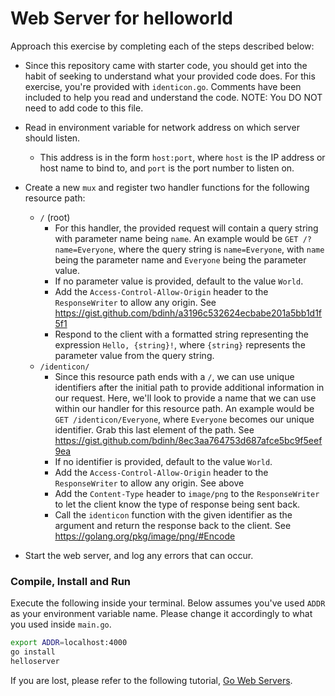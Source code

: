 # Web Server for helloworld
Approach this exercise by completing each of the steps described below:
- Since this repository came with starter code, you should get into the habit of seeking to understand what your 
provided code does. For this exercise, you're provided with `identicon.go`. Comments have been included to 
help you read and understand the code. NOTE: You DO NOT need to add code to this file.
- Read in environment variable for network address on which server should listen. 
    -  This address is in the form `host:port`, where `host` is the IP address or host name to bind to, and `port` is the
     port number to listen on.

- Create a new `mux` and register two handler functions for the following resource path:
    - `/` (root)
        - For this handler, the provided request will contain a query string with parameter name being `name`.
          An example would be `GET /?name=Everyone`, where the query string is `name=Everyone`, with `name` being the 
          parameter name and `Everyone` being the parameter value. 
        - If no parameter value is provided, default to the value `World`.
        - Add the `Access-Control-Allow-Origin` header to the `ResponseWriter` to allow any origin. See 
        https://gist.github.com/bdinh/a3196c532624ecbabe201a5bb1d1f5f1
        - Respond to the client with a formatted string representing the expression `Hello, {string}!`, where `{string}`
        represents the parameter value from the query string.
    - `/identicon/`
        - Since this resource path ends with a `/`, we can use unique identifiers after the initial path to provide 
        additional information in our request. Here, we'll look to provide a name that we can use within our handler for 
        this resource path. An example would be `GET /identicon/Everyone`, where `Everyone` becomes our unique identifier.
        Grab this last element of the path. See https://gist.github.com/bdinh/8ec3aa764753d687afce5bc9f5eef9ea
        - If no identifier is provided, default to the value `World`.
        - Add the `Access-Control-Allow-Origin` header to the `ResponseWriter` to allow any origin. See above
        - Add the `Content-Type` header to `image/png` to the `ResponseWriter` to let the client know the type of 
        response being sent back.
        - Call the `identicon` function with the given identifier as the argument and return the response back to the 
        client. See https://golang.org/pkg/image/png/#Encode

- Start the web server, and log any errors that can occur. 

### Compile, Install and Run
Execute the following inside your terminal. Below assumes you've used `ADDR` as your environment variable name. Please
change it accordingly to what you used inside `main.go`.
```bash
export ADDR=localhost:4000
go install 
helloserver
```



If you are lost, please refer to the following tutorial, [Go Web Servers](https://drstearns.github.io/tutorials/goweb/).